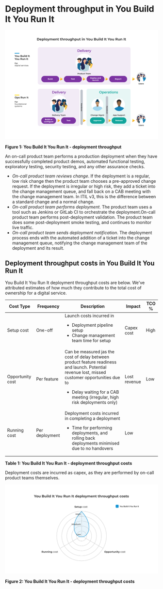 # Deployment throughput in You Build It You Run It

![](../.gitbook/assets/what-is-you-build-it-you-run-it/you-build-it-you-run-it-deployment-throughput.png)

**Figure 1: You Build It You Run It - deployment throughput**

An on-call product team performs a production deployment when they have successfully completed product demos, automated functional testing, exploratory testing, security testing, and any other assurance checks. 

* *On-call product team reviews change*. If the deployment is a regular, low risk change then the product team chooses a pre-approved change request. If the deployment is irregular or high risk, they add a ticket into the change management queue, and fall back on a CAB meeting with the change management team. In ITIL v3, this is the difference between a standard change and a normal change. 
* *On-call product team performs deployment*. The product team uses a tool such as Jenkins or GitLab CI to orchestrate the deployment.On-call product team performs post-deployment validation. The product team does some post-deployment smoke testing, and continues to monitor live traffic.
* *On-call product team sends deployment notification*. The deployment process ends with the automated addition of a ticket into the change management queue, notifying the change management team of the deployment and its result. 

## Deployment throughput costs in You Build It You Run It

You Build It You Run It deployment throughput costs are below. We've attributed estimates of how much they contribute to the total cost of ownership for a digital service. 

|Cost Type|Frequency|Description|Impact|TCO %|
|---|---|---|---|---|
|Setup cost|One-off|Launch costs incurred in<ul><li>Deployment pipeline setup</li><li>Change management team time for setup</li></ul>|Capex cost|High|
|Opportunity cost|Per feature|Can be measured jas the cost of delay between product feature readiness and launch. Potential revenue lost, missed customer opportunities due to<ul><li>Delay waiting for a CAB meeting (irregular, high risk deployments only)</li></ul>|Lost revenue|Low|
|Running cost|Per deployment|Deployment costs incurred in completing a deployment<ul><li>Time for performing deployments, and rolling back deployments minimised due to no handovers</li></ul>|Low|

**Table 1: You Build It You Run It - deployment throughput costs**

Deployment costs are incurred as capex, as they are performed by on-call product teams themselves. 

![](../.gitbook/assets/what-is-you-build-it-you-run-it/you-build-it-you-run-it-deployment-throughput-costs.png)

**Figure 2: You Build It You Run It - deployment throughput costs**